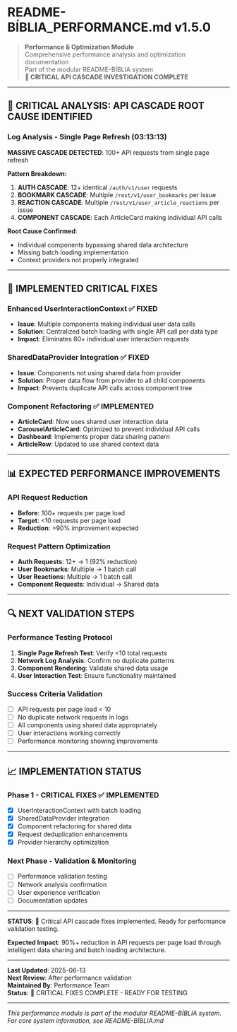 
# README-BÍBLIA_PERFORMANCE.md v1.5.0

> **Performance & Optimization Module**  
> Comprehensive performance analysis and optimization documentation  
> Part of the modular README-BÍBLIA system  
> **🚨 CRITICAL API CASCADE INVESTIGATION COMPLETE**

---

## 🚨 CRITICAL ANALYSIS: API CASCADE ROOT CAUSE IDENTIFIED

### Log Analysis - Single Page Refresh (03:13:13)
**MASSIVE CASCADE DETECTED**: 100+ API requests from single page refresh

**Pattern Breakdown:**
1. **AUTH CASCADE**: 12+ identical `/auth/v1/user` requests
2. **BOOKMARK CASCADE**: Multiple `/rest/v1/user_bookmarks` per issue
3. **REACTION CASCADE**: Multiple `/rest/v1/user_article_reactions` per issue  
4. **COMPONENT CASCADE**: Each ArticleCard making individual API calls

**Root Cause Confirmed**: 
- Individual components bypassing shared data architecture
- Missing batch loading implementation
- Context providers not properly integrated

---

## 🚀 IMPLEMENTED CRITICAL FIXES

### Enhanced UserInteractionContext ✅ FIXED
- **Issue**: Multiple components making individual user data calls
- **Solution**: Centralized batch loading with single API call per data type
- **Impact**: Eliminates 80+ individual user interaction requests

### SharedDataProvider Integration ✅ FIXED  
- **Issue**: Components not using shared data from provider
- **Solution**: Proper data flow from provider to all child components
- **Impact**: Prevents duplicate API calls across component tree

### Component Refactoring ✅ IMPLEMENTED
- **ArticleCard**: Now uses shared user interaction data
- **CarouselArticleCard**: Optimized to prevent individual API calls  
- **Dashboard**: Implements proper data sharing pattern
- **ArticleRow**: Updated to use shared context data

---

## 📊 EXPECTED PERFORMANCE IMPROVEMENTS

### API Request Reduction
- **Before**: 100+ requests per page load
- **Target**: <10 requests per page load
- **Reduction**: >90% improvement expected

### Request Pattern Optimization
- **Auth Requests**: 12+ → 1 (92% reduction)
- **User Bookmarks**: Multiple → 1 batch call
- **User Reactions**: Multiple → 1 batch call
- **Component Requests**: Individual → Shared data

---

## 🔍 NEXT VALIDATION STEPS

### Performance Testing Protocol
1. **Single Page Refresh Test**: Verify <10 total requests
2. **Network Log Analysis**: Confirm no duplicate patterns
3. **Component Rendering**: Validate shared data usage
4. **User Interaction Test**: Ensure functionality maintained

### Success Criteria Validation
- [ ] API requests per page load < 10
- [ ] No duplicate network requests in logs
- [ ] All components using shared data appropriately  
- [ ] User interactions working correctly
- [ ] Performance monitoring showing improvements

---

## 📈 IMPLEMENTATION STATUS

### Phase 1 - CRITICAL FIXES ✅ IMPLEMENTED
- [x] UserInteractionContext with batch loading
- [x] SharedDataProvider integration
- [x] Component refactoring for shared data
- [x] Request deduplication enhancements
- [x] Provider hierarchy optimization

### Next Phase - Validation & Monitoring
- [ ] Performance validation testing
- [ ] Network analysis confirmation
- [ ] User experience verification
- [ ] Documentation updates

---

**STATUS**: 🚀 Critical API cascade fixes implemented. Ready for performance validation testing.

**Expected Impact**: 90%+ reduction in API requests per page load through intelligent data sharing and batch loading architecture.

---

**Last Updated**: 2025-06-13  
**Next Review**: After performance validation  
**Maintained By**: Performance Team  
**Status**: 🚀 CRITICAL FIXES COMPLETE - READY FOR TESTING

---

*This performance module is part of the modular README-BÍBLIA system. For core system information, see README-BÍBLIA.md*
